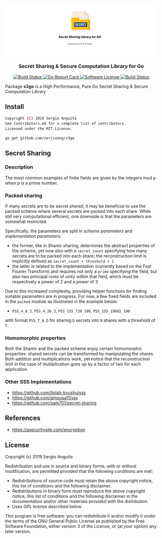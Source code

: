 <p align="center">
  <img alt="s3go" src="docs/header.png" width="auto"></img>
  <h3 align="center"><b>Secret Sharing & Secure Computation Library for Go</b></h3>
</p>

<p align="center">
    <a href="https://travis-ci.org/zerjioang/s3go">
      <img alt="Build Status" src="https://travis-ci.org/zerjioang/s3go.svg?branch=master">
    </a>
    <a href="https://goreportcard.com/report/github.com/zerjioang/s3go">
       <img alt="Go Report Card" src="https://goreportcard.com/badge/github.com/zerjioang/s3go">
    </a>
    <a href="https://github.com/zerjioang/s3go/blob/master/LICENSE">
        <img alt="Software License" src="http://img.shields.io/:license-GPL3-brightgreen.svg?style=flat-square">
    </a>
    <a href="https://godoc.org/github.com/zerjioang/s3go">
       <img alt="Build Status" src="https://godoc.org/github.com/zerjioang/s3go?status.svg">
    </a>
</p>

Package **s3go** is a High Performance, Pure Go Secret Sharing & Secure Computation Library

## Install

```bash
Copyright (C) 2019 Sergio Anguita
See Contributors.md for a complete list of contributors.  
Licensed under the MIT License.  
```

```bash
go get github.com/zerjioang/s3go
```

## Secret Sharing

### Description

The most common examples of finite fields are given by the integers mod p when p is a prime number. 

### Packed sharing
If many secrets are to be secret shared, it may be beneficial to use the packed scheme where several secrets are packed into each share. While still very computational efficient, one downside is that the parameters are somewhat restricted.

Specifically, the parameters are split in *scheme parameters* and *implementation parameters*:
- the former, like in Shamir sharing, determines the abstract properties of the scheme, yet now also with a `secret_count` specifying how many secrets are to be packed into each share; the reconstruction limit is implicitly defined as `secret_count + threshold + 1`
- the latter is related to the implementation (currently based on the Fast Fourier Transform) and requires not only a `prime` specifying the field, but also two principal roots of unity within that field, which must be respectively a power of 2 and a power of 3

Due to this increased complexity, providing helper functions for finding suitable parameters are in progress. For now, a few fixed fields are included in the `packed` module as illustrated in the example below:

- `PSS_4_8_3`, `PSS_4_26_3`, `PSS_155_728_100`, `PSS_155_19682_100`

with format `PSS_T_N_D` for sharing `D` secrets into `N` shares with a threshold of `T`.


### Homomorphic properties
Both the Shamir and the packed scheme enjoy certain homomorphic properties: shared secrets can be transformed by manipulating the shares. Both addition and multiplications work, yet notice that the reconstruction limit in the case of multiplication goes up by a factor of two for each application.

### Other SSS Implementations
* https://github.com/itslab-kyushu/sss
* https://github.com/amousa11/sss
* https://github.com/sam701/secret-sharing

## References

* https://asecuritysite.com/encryption

## License

Copyright (c) 2019 Sergio Anguita

Redistribution and use in source and binary forms, with or without modification, are permitted provided that the following conditions are met:

 * Redistributions of source code must retain the above copyright notice, this list of conditions and the following disclaimer.
 * Redistributions in binary form must reproduce the above copyright notice, this list of conditions and the following disclaimer in the documentation and/or other materials provided with the distribution.
 * Uses GPL license described below

This program is free software: you can redistribute it and/or modify it under the terms of the GNU General Public License as published by the Free Software Foundation, either version 3 of the License, or (at your option) any later version.